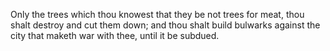 Only the trees which thou knowest that they be not trees for meat, thou shalt destroy and cut them down; and thou shalt build bulwarks against the city that maketh war with thee, until it be subdued.

